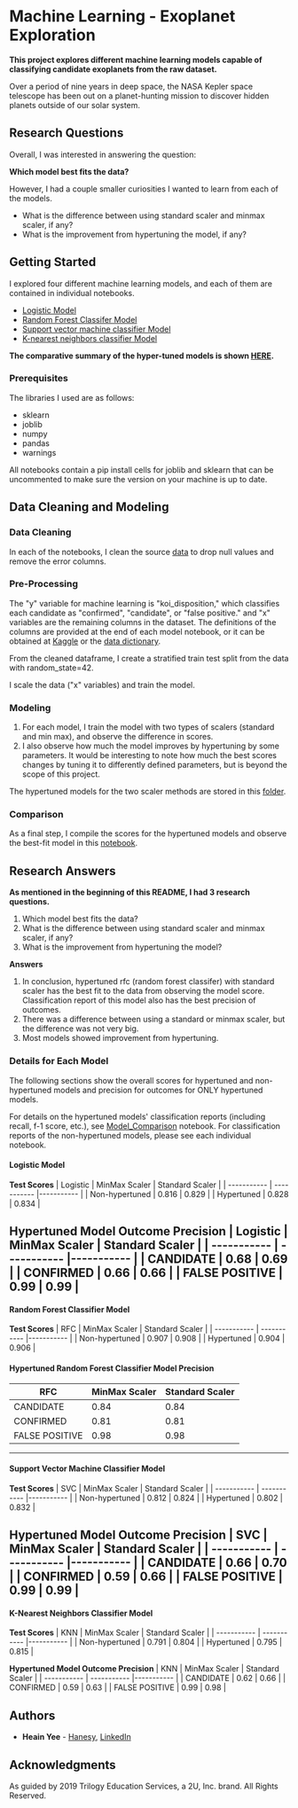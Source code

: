# Machine Learning - Exoplanet Exploration
<b> This project explores different machine learning models capable of classifying candidate exoplanets from the raw dataset. </b>

Over a period of nine years in deep space, the NASA Kepler space telescope has been out on a planet-hunting mission to discover hidden planets outside of our solar system. 

## Research Questions
Overall, I was interested in answering the question:

**Which model best fits the data?**

However, I had a couple smaller curiosities I wanted to learn from each of the models.
* What is the difference between using standard scaler and minmax scaler, if any?
* What is the improvement from hypertuning the model, if any?

## Getting Started

I explored four different machine learning models, and each of them are contained in individual notebooks. 
* [Logistic Model](logistic_model.ipynb)
* [Random Forest Classifer Model](Forests_Model.ipynb)
* [Support vector machine classifier Model](SVC_model.ipynb)
* [K-nearest neighbors classifier Model](KNN_Model.ipynb)

**The comparative summary of the hyper-tuned models is shown [HERE](Model_Comparison.ipynb).**

### Prerequisites

The libraries I used are as follows:
* sklearn
* joblib
* numpy
* pandas
* warnings

All notebooks contain a pip install cells for joblib and sklearn that can be uncommented to make sure the version on your machine is up to date.

## Data Cleaning and Modeling
### Data Cleaning
In each of the notebooks, I clean the source [data](data) to drop null values and remove the error columns. 

### Pre-Processing
The "y" variable for machine learning is "koi_disposition," which classifies each candidate as "confirmed", "candidate", or "false positive."  and "x" variables are the remaining columns in the dataset. The definitions of the columns are provided at the end of each model notebook, or it can be obtained at [Kaggle](https://www.kaggle.com/nasa/kepler-exoplanet-search-results) or the [data dictionary](https://exoplanetarchive.ipac.caltech.edu/docs/API_kepcandidate_columns.html).

From the cleaned dataframe, I create a stratified train test split from the data with random_state=42.

I scale the data ("x" variables) and train the model.

### Modeling
1. For each model, I train the model with two types of scalers (standard and min max), and observe the difference in scores.
2. I also observe how much the model improves by hypertuning by some parameters. It would be interesting to note how much the best scores changes by tuning it to differently defined parameters, but is beyond the scope of this project.

The hypertuned models for the two scaler methods are stored in this [folder](models).

### Comparison
As a final step, I compile the scores for the hypertuned models and observe the best-fit model in this [notebook](Model_Comparison.ipynb). 

## Research Answers
**As mentioned in the beginning of this README, I had 3 research questions.**
1. Which model best fits the data?
2. What is the difference between using standard scaler and minmax scaler, if any?
3. What is the improvement from hypertuning the model?

**Answers**
1. In conclusion, hypertuned rfc (random forest classifer) with standard scaler has the best fit to the data from observing the model score. Classification report of this model also has the best precision of outcomes.
2. There was a difference between using a standard or minmax scaler, but the difference was not very big. 
3. Most models showed improvement from hypertuning. 

### Details for Each Model
The following sections show the overall scores for hypertuned and non-hypertuned models and precision for outcomes for ONLY hypertuned models. 

For details on the hypertuned models' classification reports (including recall, f-1 score, etc.), see [Model_Comparison](Model_Comparison.ipynb) notebook. 
For classification reports of the non-hypertuned models, please see each individual notebook.

#### Logistic Model
**Test Scores**
| Logistic | MinMax Scaler | Standard Scaler |
| ----------- | ----------- |----------- |
| Non-hypertuned | 0.816 | 0.829 |
| Hypertuned | 0.828 | 0.834 |

**Hypertuned Model Outcome Precision**
| Logistic | MinMax Scaler | Standard Scaler |
| ----------- | ----------- |----------- |
| CANDIDATE | 0.68 | 0.69 |
| CONFIRMED | 0.66 | 0.66 |
| FALSE POSITIVE | 0.99 | 0.99 |
---

#### Random Forest Classifier Model
**Test Scores**
| RFC | MinMax Scaler | Standard Scaler |
| ----------- | ----------- |----------- |
| Non-hypertuned | 0.907 | 0.908 |
| Hypertuned | 0.904 | 0.906 |

#### Hypertuned Random Forest Classifier Model Precision
| RFC | MinMax Scaler | Standard Scaler |
| ----------- | ----------- |----------- |
| CANDIDATE | 0.84 | 0.84 |
| CONFIRMED | 0.81 | 0.81 |
| FALSE POSITIVE | 0.98 | 0.98 |
---

#### Support Vector Machine Classifier Model
**Test Scores**
| SVC | MinMax Scaler | Standard Scaler |
| ----------- | ----------- |----------- |
| Non-hypertuned | 0.812 | 0.824 |
| Hypertuned | 0.802 | 0.832 |

**Hypertuned Model Outcome Precision**
| SVC | MinMax Scaler | Standard Scaler |
| ----------- | ----------- |----------- |
| CANDIDATE | 0.66 | 0.70 |
| CONFIRMED | 0.59 | 0.66 |
| FALSE POSITIVE | 0.99 | 0.99 |
---

#### K-Nearest Neighbors Classifier Model
**Test Scores**
| KNN | MinMax Scaler | Standard Scaler |
| ----------- | ----------- |----------- |
| Non-hypertuned | 0.791 | 0.804 |
| Hypertuned | 0.795 | 0.815 |

**Hypertuned Model Outcome Precision**
| KNN | MinMax Scaler | Standard Scaler |
| ----------- | ----------- |----------- |
| CANDIDATE | 0.62 | 0.66 |
| CONFIRMED | 0.59 | 0.63 |
| FALSE POSITIVE | 0.99 | 0.98 |


## Authors

* **Heain Yee** - [Hanesy](https://github.com/hanesy), [LinkedIn](https://www.linkedin.com/in/heain-yee-82105818/)

## Acknowledgments

As guided by 2019 Trilogy Education Services, a 2U, Inc. brand. All Rights Reserved.
